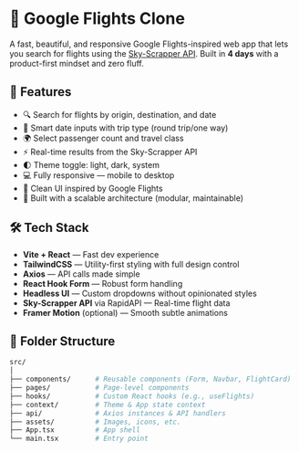 # 🛫 Google Flights Clone

A fast, beautiful, and responsive Google Flights-inspired web app that lets you search for flights using the [Sky-Scrapper API](https://rapidapi.com/apiheya/api/sky-scrapper). Built in **4 days** with a product-first mindset and zero fluff.

## 🚀 Features

- 🔍 Search for flights by origin, destination, and date
- 📅 Smart date inputs with trip type (round trip/one way)
- 🌍 Select passenger count and travel class
- ⚡ Real-time results from the Sky-Scrapper API
- 🌓 Theme toggle: light, dark, system
- 💻 Fully responsive — mobile to desktop
- 🎯 Clean UI inspired by Google Flights
- 🧠 Built with a scalable architecture (modular, maintainable)

## 🛠 Tech Stack

- **Vite + React** — Fast dev experience
- **TailwindCSS** — Utility-first styling with full design control
- **Axios** — API calls made simple
- **React Hook Form** — Robust form handling
- **Headless UI** — Custom dropdowns without opinionated styles
- **Sky-Scrapper API** via RapidAPI — Real-time flight data
- **Framer Motion** (optional) — Smooth subtle animations

## 🧩 Folder Structure

```bash
src/
│
├── components/      # Reusable components (Form, Navbar, FlightCard)
├── pages/           # Page-level components
├── hooks/           # Custom React hooks (e.g., useFlights)
├── context/         # Theme & App state context
├── api/             # Axios instances & API handlers
├── assets/          # Images, icons, etc.
├── App.tsx          # App shell
└── main.tsx         # Entry point
